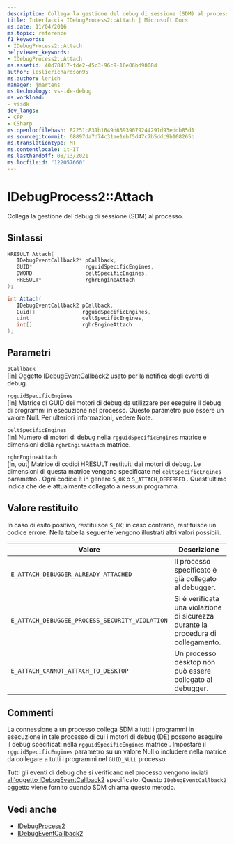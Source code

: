 ```yaml
---
description: Collega la gestione del debug di sessione (SDM) al processo.
title: Interfaccia IDebugProcess2::Attach | Microsoft Docs
ms.date: 11/04/2016
ms.topic: reference
f1_keywords:
- IDebugProcess2::Attach
helpviewer_keywords:
- IDebugProcess2::Attach
ms.assetid: 40d78417-fde2-45c3-96c9-16e06bd9008d
author: leslierichardson95
ms.author: lerich
manager: jmartens
ms.technology: vs-ide-debug
ms.workload:
- vssdk
dev_langs:
- CPP
- CSharp
ms.openlocfilehash: 82251c831b1649d65939079244291d93eddb85d1
ms.sourcegitcommit: 68897da7d74c31ae1ebf5d47c7b5ddc9b108265b
ms.translationtype: MT
ms.contentlocale: it-IT
ms.lasthandoff: 08/13/2021
ms.locfileid: "122057660"
---
```

# <a name="idebugprocess2attach"></a>IDebugProcess2::Attach
Collega la gestione del debug di sessione (SDM) al processo.

## <a name="syntax"></a>Sintassi

```cpp
HRESULT Attach( 
   IDebugEventCallback2* pCallback,
   GUID*                 rgguidSpecificEngines,
   DWORD                 celtSpecificEngines,
   HRESULT*              rghrEngineAttach
);
```

```csharp
int Attach( 
   IDebugEventCallback2 pCallback,
   Guid[]               rgguidSpecificEngines,
   uint                 celtSpecificEngines,
   int[]                rghrEngineAttach
);
```

## <a name="parameters"></a>Parametri
`pCallback`\
[in] Oggetto [IDebugEventCallback2](../../../extensibility/debugger/reference/idebugeventcallback2.md) usato per la notifica degli eventi di debug.

`rgguidSpecificEngines`\
[in] Matrice di GUID dei motori di debug da utilizzare per eseguire il debug di programmi in esecuzione nel processo. Questo parametro può essere un valore Null. Per ulteriori informazioni, vedere Note.

`celtSpecificEngines`\
[in] Numero di motori di debug nella `rgguidSpecificEngines` matrice e dimensioni della `rghrEngineAttach` matrice.

`rghrEngineAttach`\
[in, out] Matrice di codici HRESULT restituiti dai motori di debug. Le dimensioni di questa matrice vengono specificate nel `celtSpecificEngines` parametro . Ogni codice è in genere `S_OK` o `S_ATTACH_DEFERRED` . Quest'ultimo indica che de è attualmente collegato a nessun programma.

## <a name="return-value"></a>Valore restituito
 In caso di esito positivo, restituisce `S_OK`; in caso contrario, restituisce un codice errore. Nella tabella seguente vengono illustrati altri valori possibili.

|Valore|Descrizione|
|-----------|-----------------|
|`E_ATTACH_DEBUGGER_ALREADY_ATTACHED`|Il processo specificato è già collegato al debugger.|
|`E_ATTACH_DEBUGGEE_PROCESS_SECURITY_VIOLATION`|Si è verificata una violazione di sicurezza durante la procedura di collegamento.|
|`E_ATTACH_CANNOT_ATTACH_TO_DESKTOP`|Un processo desktop non può essere collegato al debugger.|

## <a name="remarks"></a>Commenti
 La connessione a un processo collega SDM a tutti i programmi in esecuzione in tale processo di cui i motori di debug (DE) possono eseguire il debug specificati nella `rgguidSpecificEngines` matrice . Impostare il `rgguidSpecificEngines` parametro su un valore Null o includere nella matrice da collegare a tutti i programmi nel `GUID_NULL` processo.

 Tutti gli eventi di debug che si verificano nel processo vengono inviati [all'oggetto IDebugEventCallback2](../../../extensibility/debugger/reference/idebugeventcallback2.md) specificato. Questo `IDebugEventCallback2` oggetto viene fornito quando SDM chiama questo metodo.

## <a name="see-also"></a>Vedi anche
- [IDebugProcess2](../../../extensibility/debugger/reference/idebugprocess2.md)
- [IDebugEventCallback2](../../../extensibility/debugger/reference/idebugeventcallback2.md)
